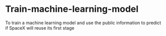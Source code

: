 # Train-machine-learning-model
To train a machine learning model and use the public information to predict if SpaceX will reuse its first stage
